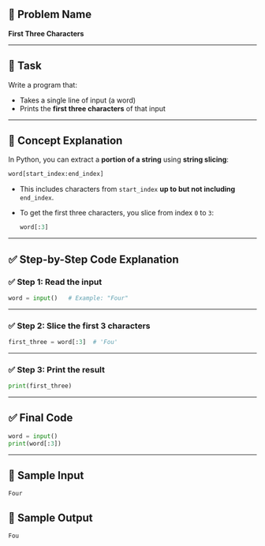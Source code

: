 ## 🧩 **Problem Name**

**First Three Characters**

---

## 📌 **Task**

Write a program that:

- Takes a single line of input (a word)
- Prints the **first three characters** of that input

---

## 🧠 **Concept Explanation**

In Python, you can extract a **portion of a string** using **string slicing**:

```python
word[start_index:end_index]
```

- This includes characters from `start_index` **up to but not including** `end_index`.
- To get the first three characters, you slice from index `0` to `3`:

  ```python
  word[:3]
  ```

---

## ✅ **Step-by-Step Code Explanation**

### ✅ Step 1: Read the input

```python
word = input()   # Example: "Four"
```

---

### ✅ Step 2: Slice the first 3 characters

```python
first_three = word[:3]  # 'Fou'
```

---

### ✅ Step 3: Print the result

```python
print(first_three)
```

---

## ✅ Final Code

```python
word = input()
print(word[:3])
```

---

## 🧪 Sample Input

```
Four
```

## 🎯 Sample Output

```
Fou
```
